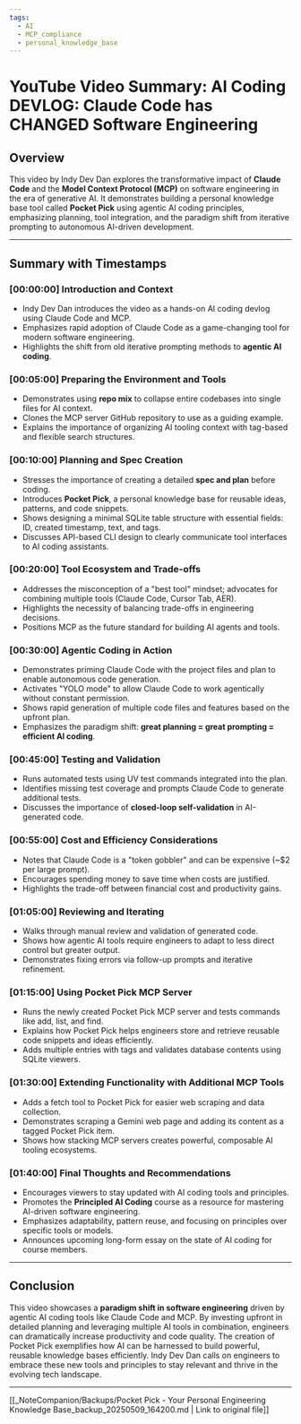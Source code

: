 ```yaml
---
tags:
  - AI
  - MCP_compliance
  - personal_knowledge_base
---
```

# YouTube Video Summary: AI Coding DEVLOG: Claude Code has CHANGED Software Engineering

## Overview

This video by Indy Dev Dan explores the transformative impact of **Claude Code** and the **Model Context Protocol (MCP)** on software engineering in the era of generative AI. It demonstrates building a personal knowledge base tool called **Pocket Pick** using agentic AI coding principles, emphasizing planning, tool integration, and the paradigm shift from iterative prompting to autonomous AI-driven development.

---

## Summary with Timestamps

### [00:00:00] Introduction and Context
- Indy Dev Dan introduces the video as a hands-on AI coding devlog using Claude Code and MCP.
- Emphasizes rapid adoption of Claude Code as a game-changing tool for modern software engineering.
- Highlights the shift from old iterative prompting methods to **agentic AI coding**.

### [00:05:00] Preparing the Environment and Tools
- Demonstrates using **repo mix** to collapse entire codebases into single files for AI context.
- Clones the MCP server GitHub repository to use as a guiding example.
- Explains the importance of organizing AI tooling context with tag-based and flexible search structures.

### [00:10:00] Planning and Spec Creation
- Stresses the importance of creating a detailed **spec and plan** before coding.
- Introduces **Pocket Pick**, a personal knowledge base for reusable ideas, patterns, and code snippets.
- Shows designing a minimal SQLite table structure with essential fields: ID, created timestamp, text, and tags.
- Discusses API-based CLI design to clearly communicate tool interfaces to AI coding assistants.

### [00:20:00] Tool Ecosystem and Trade-offs
- Addresses the misconception of a "best tool" mindset; advocates for combining multiple tools (Claude Code, Cursor Tab, AER).
- Highlights the necessity of balancing trade-offs in engineering decisions.
- Positions MCP as the future standard for building AI agents and tools.

### [00:30:00] Agentic Coding in Action
- Demonstrates priming Claude Code with the project files and plan to enable autonomous code generation.
- Activates "YOLO mode" to allow Claude Code to work agentically without constant permission.
- Shows rapid generation of multiple code files and features based on the upfront plan.
- Emphasizes the paradigm shift: **great planning = great prompting = efficient AI coding**.

### [00:45:00] Testing and Validation
- Runs automated tests using UV test commands integrated into the plan.
- Identifies missing test coverage and prompts Claude Code to generate additional tests.
- Discusses the importance of **closed-loop self-validation** in AI-generated code.

### [00:55:00] Cost and Efficiency Considerations
- Notes that Claude Code is a "token gobbler" and can be expensive (~$2 per large prompt).
- Encourages spending money to save time when costs are justified.
- Highlights the trade-off between financial cost and productivity gains.

### [01:05:00] Reviewing and Iterating
- Walks through manual review and validation of generated code.
- Shows how agentic AI tools require engineers to adapt to less direct control but greater output.
- Demonstrates fixing errors via follow-up prompts and iterative refinement.

### [01:15:00] Using Pocket Pick MCP Server
- Runs the newly created Pocket Pick MCP server and tests commands like add, list, and find.
- Explains how Pocket Pick helps engineers store and retrieve reusable code snippets and ideas efficiently.
- Adds multiple entries with tags and validates database contents using SQLite viewers.

### [01:30:00] Extending Functionality with Additional MCP Tools
- Adds a fetch tool to Pocket Pick for easier web scraping and data collection.
- Demonstrates scraping a Gemini web page and adding its content as a tagged Pocket Pick item.
- Shows how stacking MCP servers creates powerful, composable AI tooling ecosystems.

### [01:40:00] Final Thoughts and Recommendations
- Encourages viewers to stay updated with AI coding tools and principles.
- Promotes the **Principled AI Coding** course as a resource for mastering AI-driven software engineering.
- Emphasizes adaptability, pattern reuse, and focusing on principles over specific tools or models.
- Announces upcoming long-form essay on the state of AI coding for course members.

---

## Conclusion

This video showcases a **paradigm shift in software engineering** driven by agentic AI coding tools like Claude Code and MCP. By investing upfront in detailed planning and leveraging multiple AI tools in combination, engineers can dramatically increase productivity and code quality. The creation of Pocket Pick exemplifies how AI can be harnessed to build powerful, reusable knowledge bases efficiently. Indy Dev Dan calls on engineers to embrace these new tools and principles to stay relevant and thrive in the evolving tech landscape.

---
[[_NoteCompanion/Backups/Pocket Pick - Your Personal Engineering Knowledge Base_backup_20250509_164200.md | Link to original file]]